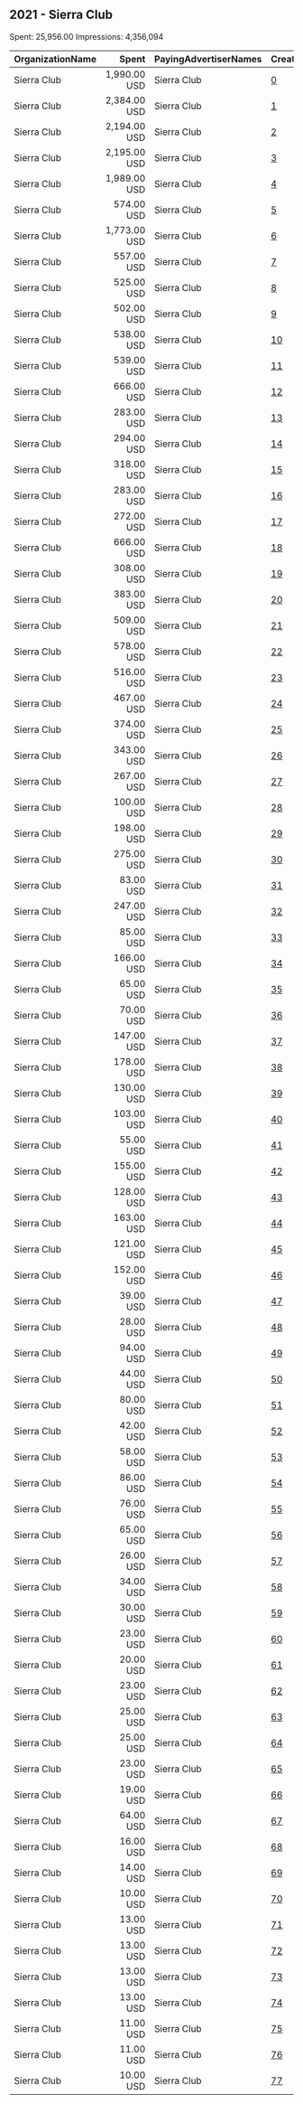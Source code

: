 ## 2021 - Sierra Club 
Spent: 25,956.00
Impressions: 4,356,094

|OrganizationName|Spent|PayingAdvertiserNames|CreativeUrls|Impressions|Genders|AgeBrackets|CountryCodes|BillingAddresses|CandidateBallotInformation|
|:---|---:|:---|:---|---:|:---|:---|:---|:---|:---|
|Sierra Club|1,990.00 USD|Sierra Club|[0](https://www.snap.com/political-ads/asset/f439c107184ea7b32ba8bd0fc633dbb511fa72b68e75ffeeb20b9686566f1665?mediaType=mp4)|352,927|||united states|"2101 Webster St Suite 1300,Oakland,94612,US"||
|Sierra Club|2,384.00 USD|Sierra Club|[1](https://www.snap.com/political-ads/asset/f439c107184ea7b32ba8bd0fc633dbb511fa72b68e75ffeeb20b9686566f1665?mediaType=mp4)|296,614|||united states|"2101 Webster St Suite 1300,Oakland,94612,US"||
|Sierra Club|2,194.00 USD|Sierra Club|[2](https://www.snap.com/political-ads/asset/f439c107184ea7b32ba8bd0fc633dbb511fa72b68e75ffeeb20b9686566f1665?mediaType=mp4)|291,820|||united states|"2101 Webster St Suite 1300,Oakland,94612,US"||
|Sierra Club|2,195.00 USD|Sierra Club|[3](https://www.snap.com/political-ads/asset/f439c107184ea7b32ba8bd0fc633dbb511fa72b68e75ffeeb20b9686566f1665?mediaType=mp4)|261,314|||united states|"2101 Webster St Suite 1300,Oakland,94612,US"||
|Sierra Club|1,989.00 USD|Sierra Club|[4](https://www.snap.com/political-ads/asset/f439c107184ea7b32ba8bd0fc633dbb511fa72b68e75ffeeb20b9686566f1665?mediaType=mp4)|218,165|||united states|"2101 Webster St Suite 1300,Oakland,94612,US"||
|Sierra Club|574.00 USD|Sierra Club|[5](https://www.snap.com/political-ads/asset/f439c107184ea7b32ba8bd0fc633dbb511fa72b68e75ffeeb20b9686566f1665?mediaType=mp4)|212,345|||united states|"2101 Webster St Suite 1300,Oakland,94612,US"||
|Sierra Club|1,773.00 USD|Sierra Club|[6](https://www.snap.com/political-ads/asset/f439c107184ea7b32ba8bd0fc633dbb511fa72b68e75ffeeb20b9686566f1665?mediaType=mp4)|208,532|||united states|"2101 Webster St Suite 1300,Oakland,94612,US"||
|Sierra Club|557.00 USD|Sierra Club|[7](https://www.snap.com/political-ads/asset/f439c107184ea7b32ba8bd0fc633dbb511fa72b68e75ffeeb20b9686566f1665?mediaType=mp4)|167,061|||united states|"2101 Webster St Suite 1300,Oakland,94612,US"||
|Sierra Club|525.00 USD|Sierra Club|[8](https://www.snap.com/political-ads/asset/f439c107184ea7b32ba8bd0fc633dbb511fa72b68e75ffeeb20b9686566f1665?mediaType=mp4)|165,211|||united states|"2101 Webster St Suite 1300,Oakland,94612,US"||
|Sierra Club|502.00 USD|Sierra Club|[9](https://www.snap.com/political-ads/asset/f439c107184ea7b32ba8bd0fc633dbb511fa72b68e75ffeeb20b9686566f1665?mediaType=mp4)|152,922|||united states|"2101 Webster St Suite 1300,Oakland,94612,US"||
|Sierra Club|538.00 USD|Sierra Club|[10](https://www.snap.com/political-ads/asset/f439c107184ea7b32ba8bd0fc633dbb511fa72b68e75ffeeb20b9686566f1665?mediaType=mp4)|141,189|||united states|"2101 Webster St Suite 1300,Oakland,94612,US"||
|Sierra Club|539.00 USD|Sierra Club|[11](https://www.snap.com/political-ads/asset/f439c107184ea7b32ba8bd0fc633dbb511fa72b68e75ffeeb20b9686566f1665?mediaType=mp4)|141,083|||united states|"2101 Webster St Suite 1300,Oakland,94612,US"||
|Sierra Club|666.00 USD|Sierra Club|[12](https://www.snap.com/political-ads/asset/17b64a24b0f5eb9cfd5b7fd4f9123631e9c71478526025f374b4fdd60e2bc8b1?mediaType=mp4)|105,999|||united states|"2101 Webster St Suite 1300,Oakland,94612,US"||
|Sierra Club|283.00 USD|Sierra Club|[13](https://www.snap.com/political-ads/asset/17b64a24b0f5eb9cfd5b7fd4f9123631e9c71478526025f374b4fdd60e2bc8b1?mediaType=mp4)|94,492|||united states|"2101 Webster St Suite 1300,Oakland,94612,US"||
|Sierra Club|294.00 USD|Sierra Club|[14](https://www.snap.com/political-ads/asset/17b64a24b0f5eb9cfd5b7fd4f9123631e9c71478526025f374b4fdd60e2bc8b1?mediaType=mp4)|86,794|||united states|"2101 Webster St Suite 1300,Oakland,94612,US"||
|Sierra Club|318.00 USD|Sierra Club|[15](https://www.snap.com/political-ads/asset/17b64a24b0f5eb9cfd5b7fd4f9123631e9c71478526025f374b4fdd60e2bc8b1?mediaType=mp4)|80,649|||united states|"2101 Webster St Suite 1300,Oakland,94612,US"||
|Sierra Club|283.00 USD|Sierra Club|[16](https://www.snap.com/political-ads/asset/17b64a24b0f5eb9cfd5b7fd4f9123631e9c71478526025f374b4fdd60e2bc8b1?mediaType=mp4)|79,844|||united states|"2101 Webster St Suite 1300,Oakland,94612,US"||
|Sierra Club|272.00 USD|Sierra Club|[17](https://www.snap.com/political-ads/asset/17b64a24b0f5eb9cfd5b7fd4f9123631e9c71478526025f374b4fdd60e2bc8b1?mediaType=mp4)|77,860|||united states|"2101 Webster St Suite 1300,Oakland,94612,US"||
|Sierra Club|666.00 USD|Sierra Club|[18](https://www.snap.com/political-ads/asset/17b64a24b0f5eb9cfd5b7fd4f9123631e9c71478526025f374b4fdd60e2bc8b1?mediaType=mp4)|74,726|||united states|"2101 Webster St Suite 1300,Oakland,94612,US"||
|Sierra Club|308.00 USD|Sierra Club|[19](https://www.snap.com/political-ads/asset/17b64a24b0f5eb9cfd5b7fd4f9123631e9c71478526025f374b4fdd60e2bc8b1?mediaType=mp4)|73,181|||united states|"2101 Webster St Suite 1300,Oakland,94612,US"||
|Sierra Club|383.00 USD|Sierra Club|[20](https://www.snap.com/political-ads/asset/b665a4dae1234fabd7414805f26bae689258761da10773fa89050a07bab7cd68?mediaType=mp4)|69,100|||united states|"2101 Webster St Suite 1300,Oakland,94612,US"||
|Sierra Club|509.00 USD|Sierra Club|[21](https://www.snap.com/political-ads/asset/17b64a24b0f5eb9cfd5b7fd4f9123631e9c71478526025f374b4fdd60e2bc8b1?mediaType=mp4)|64,072|||united states|"2101 Webster St Suite 1300,Oakland,94612,US"||
|Sierra Club|578.00 USD|Sierra Club|[22](https://www.snap.com/political-ads/asset/17b64a24b0f5eb9cfd5b7fd4f9123631e9c71478526025f374b4fdd60e2bc8b1?mediaType=mp4)|63,873|||united states|"2101 Webster St Suite 1300,Oakland,94612,US"||
|Sierra Club|516.00 USD|Sierra Club|[23](https://www.snap.com/political-ads/asset/17b64a24b0f5eb9cfd5b7fd4f9123631e9c71478526025f374b4fdd60e2bc8b1?mediaType=mp4)|63,638|||united states|"2101 Webster St Suite 1300,Oakland,94612,US"||
|Sierra Club|467.00 USD|Sierra Club|[24](https://www.snap.com/political-ads/asset/17b64a24b0f5eb9cfd5b7fd4f9123631e9c71478526025f374b4fdd60e2bc8b1?mediaType=mp4)|61,130|||united states|"2101 Webster St Suite 1300,Oakland,94612,US"||
|Sierra Club|374.00 USD|Sierra Club|[25](https://www.snap.com/political-ads/asset/b665a4dae1234fabd7414805f26bae689258761da10773fa89050a07bab7cd68?mediaType=mp4)|48,233|||united states|"2101 Webster St Suite 1300,Oakland,94612,US"||
|Sierra Club|343.00 USD|Sierra Club|[26](https://www.snap.com/political-ads/asset/b665a4dae1234fabd7414805f26bae689258761da10773fa89050a07bab7cd68?mediaType=mp4)|43,663|||united states|"2101 Webster St Suite 1300,Oakland,94612,US"||
|Sierra Club|267.00 USD|Sierra Club|[27](https://www.snap.com/political-ads/asset/b665a4dae1234fabd7414805f26bae689258761da10773fa89050a07bab7cd68?mediaType=mp4)|42,691|||united states|"2101 Webster St Suite 1300,Oakland,94612,US"||
|Sierra Club|100.00 USD|Sierra Club|[28](https://www.snap.com/political-ads/asset/b665a4dae1234fabd7414805f26bae689258761da10773fa89050a07bab7cd68?mediaType=mp4)|33,247|||united states|"2101 Webster St Suite 1300,Oakland,94612,US"||
|Sierra Club|198.00 USD|Sierra Club|[29](https://www.snap.com/political-ads/asset/b665a4dae1234fabd7414805f26bae689258761da10773fa89050a07bab7cd68?mediaType=mp4)|32,468|||united states|"2101 Webster St Suite 1300,Oakland,94612,US"||
|Sierra Club|275.00 USD|Sierra Club|[30](https://www.snap.com/political-ads/asset/3ae7faabb25f24fa3e4a093d7801dd70e5c0ca70b8972a3f68b9eb2be381a990?mediaType=mp4)|29,795|||united states|"2101 Webster St Suite 1300,Oakland,94612,US"||
|Sierra Club|83.00 USD|Sierra Club|[31](https://www.snap.com/political-ads/asset/b665a4dae1234fabd7414805f26bae689258761da10773fa89050a07bab7cd68?mediaType=mp4)|26,204|||united states|"2101 Webster St Suite 1300,Oakland,94612,US"||
|Sierra Club|247.00 USD|Sierra Club|[32](https://www.snap.com/political-ads/asset/2b7147d49d237cdbae1e808d4c3df0dfae8e07268076dedaafb042e3d12f869e?mediaType=mp4)|25,888|||united states|"2101 Webster St Suite 1300,Oakland,94612,US"||
|Sierra Club|85.00 USD|Sierra Club|[33](https://www.snap.com/political-ads/asset/b665a4dae1234fabd7414805f26bae689258761da10773fa89050a07bab7cd68?mediaType=mp4)|24,898|||united states|"2101 Webster St Suite 1300,Oakland,94612,US"||
|Sierra Club|166.00 USD|Sierra Club|[34](https://www.snap.com/political-ads/asset/b665a4dae1234fabd7414805f26bae689258761da10773fa89050a07bab7cd68?mediaType=mp4)|24,340|||united states|"2101 Webster St Suite 1300,Oakland,94612,US"||
|Sierra Club|65.00 USD|Sierra Club|[35](https://www.snap.com/political-ads/asset/2b7147d49d237cdbae1e808d4c3df0dfae8e07268076dedaafb042e3d12f869e?mediaType=mp4)|24,202|||united states|"2101 Webster St Suite 1300,Oakland,94612,US"||
|Sierra Club|70.00 USD|Sierra Club|[36](https://www.snap.com/political-ads/asset/b665a4dae1234fabd7414805f26bae689258761da10773fa89050a07bab7cd68?mediaType=mp4)|20,623|||united states|"2101 Webster St Suite 1300,Oakland,94612,US"||
|Sierra Club|147.00 USD|Sierra Club|[37](https://www.snap.com/political-ads/asset/7a8cefe43189e0c4e02ec7d248d0eec110fbd40aca390c34dd36792c091442bb?mediaType=mp4)|19,537|||united states|"2101 Webster St Suite 1300,Oakland,94612,US"||
|Sierra Club|178.00 USD|Sierra Club|[38](https://www.snap.com/political-ads/asset/2b7147d49d237cdbae1e808d4c3df0dfae8e07268076dedaafb042e3d12f869e?mediaType=mp4)|19,487|||united states|"2101 Webster St Suite 1300,Oakland,94612,US"||
|Sierra Club|130.00 USD|Sierra Club|[39](https://www.snap.com/political-ads/asset/bebbd166c67018330b3f7eb9bb0c8367695ad1df2e9ab33fe168d9c537033a16?mediaType=mp4)|19,368|||united states|"2101 Webster St Suite 1300,Oakland,94612,US"||
|Sierra Club|103.00 USD|Sierra Club|[40](https://www.snap.com/political-ads/asset/50cc64fe177743226df4a2d03f8dd9058b7ba75d4dc68c34b586d3eb135a685d?mediaType=mp4)|18,744|||united states|"2101 Webster St Suite 1300,Oakland,94612,US"||
|Sierra Club|55.00 USD|Sierra Club|[41](https://www.snap.com/political-ads/asset/b665a4dae1234fabd7414805f26bae689258761da10773fa89050a07bab7cd68?mediaType=mp4)|18,661|||united states|"2101 Webster St Suite 1300,Oakland,94612,US"||
|Sierra Club|155.00 USD|Sierra Club|[42](https://www.snap.com/political-ads/asset/2b7147d49d237cdbae1e808d4c3df0dfae8e07268076dedaafb042e3d12f869e?mediaType=mp4)|17,835|||united states|"2101 Webster St Suite 1300,Oakland,94612,US"||
|Sierra Club|128.00 USD|Sierra Club|[43](https://www.snap.com/political-ads/asset/6b503b9f8526bcac54ebcb4e4854ffd93a1fd15dd3f3c8a760b6233726053e0a?mediaType=mp4)|17,302|||united states|"2101 Webster St Suite 1300,Oakland,94612,US"||
|Sierra Club|163.00 USD|Sierra Club|[44](https://www.snap.com/political-ads/asset/2eb7cf1369a12dd72774d32ef90d7c4a13783028cc9895ecc21581ae55dc9a76?mediaType=mp4)|16,350|||united states|"2101 Webster St Suite 1300,Oakland,94612,US"||
|Sierra Club|121.00 USD|Sierra Club|[45](https://www.snap.com/political-ads/asset/32e758f6150c25c965e0a0ffc9d44e5a188930b0dc4c01be177f378885b9eecf?mediaType=mp4)|14,394|||united states|"2101 Webster St Suite 1300,Oakland,94612,US"||
|Sierra Club|152.00 USD|Sierra Club|[46](https://www.snap.com/political-ads/asset/2b7147d49d237cdbae1e808d4c3df0dfae8e07268076dedaafb042e3d12f869e?mediaType=mp4)|14,262|||united states|"2101 Webster St Suite 1300,Oakland,94612,US"||
|Sierra Club|39.00 USD|Sierra Club|[47](https://www.snap.com/political-ads/asset/2b7147d49d237cdbae1e808d4c3df0dfae8e07268076dedaafb042e3d12f869e?mediaType=mp4)|13,008|||united states|"2101 Webster St Suite 1300,Oakland,94612,US"||
|Sierra Club|28.00 USD|Sierra Club|[48](https://www.snap.com/political-ads/asset/b665a4dae1234fabd7414805f26bae689258761da10773fa89050a07bab7cd68?mediaType=mp4)|10,659|||united states|"2101 Webster St Suite 1300,Oakland,94612,US"||
|Sierra Club|94.00 USD|Sierra Club|[49](https://www.snap.com/political-ads/asset/bf227d4ea8fc08143088f3ccf6a84048e229cb2fca45abf7e0ae77cdf7ff8915?mediaType=mp4)|10,575|||united states|"2101 Webster St Suite 1300,Oakland,94612,US"||
|Sierra Club|44.00 USD|Sierra Club|[50](https://www.snap.com/political-ads/asset/3975b7051e2dda52c553191c8a5a68c44ef4539b22121bf5718470accb69b1f3?mediaType=mp4)|10,551|||united states|"2101 Webster St Suite 1300,Oakland,94612,US"||
|Sierra Club|80.00 USD|Sierra Club|[51](https://www.snap.com/political-ads/asset/3975b7051e2dda52c553191c8a5a68c44ef4539b22121bf5718470accb69b1f3?mediaType=mp4)|9,633|||united states|"2101 Webster St Suite 1300,Oakland,94612,US"||
|Sierra Club|42.00 USD|Sierra Club|[52](https://www.snap.com/political-ads/asset/966a7f0e781c6f2d9f937c164832367d28dfc351f818bdfd164af3ab83a55c5d?mediaType=mp4)|9,548|||united states|"2101 Webster St Suite 1300,Oakland,94612,US"||
|Sierra Club|58.00 USD|Sierra Club|[53](https://www.snap.com/political-ads/asset/2b7147d49d237cdbae1e808d4c3df0dfae8e07268076dedaafb042e3d12f869e?mediaType=mp4)|9,122|||united states|"2101 Webster St Suite 1300,Oakland,94612,US"||
|Sierra Club|86.00 USD|Sierra Club|[54](https://www.snap.com/political-ads/asset/2b7147d49d237cdbae1e808d4c3df0dfae8e07268076dedaafb042e3d12f869e?mediaType=mp4)|8,868|||united states|"2101 Webster St Suite 1300,Oakland,94612,US"||
|Sierra Club|76.00 USD|Sierra Club|[55](https://www.snap.com/political-ads/asset/8aaa80cd5b6b6f11b2aead176ae6092457bc2bb80f516a051a2dff0db602f74e?mediaType=mp4)|8,757|||united states|"2101 Webster St Suite 1300,Oakland,94612,US"||
|Sierra Club|65.00 USD|Sierra Club|[56](https://www.snap.com/political-ads/asset/4271f2dffda84b3436de07771586502c5c59a631102e1fa5b7f8b910520fc544?mediaType=mp4)|8,176|||united states|"2101 Webster St Suite 1300,Oakland,94612,US"||
|Sierra Club|26.00 USD|Sierra Club|[57](https://www.snap.com/political-ads/asset/2b7147d49d237cdbae1e808d4c3df0dfae8e07268076dedaafb042e3d12f869e?mediaType=mp4)|7,903|||united states|"2101 Webster St Suite 1300,Oakland,94612,US"||
|Sierra Club|34.00 USD|Sierra Club|[58](https://www.snap.com/political-ads/asset/6b503b9f8526bcac54ebcb4e4854ffd93a1fd15dd3f3c8a760b6233726053e0a?mediaType=mp4)|7,141|||united states|"2101 Webster St Suite 1300,Oakland,94612,US"||
|Sierra Club|30.00 USD|Sierra Club|[59](https://www.snap.com/political-ads/asset/32e758f6150c25c965e0a0ffc9d44e5a188930b0dc4c01be177f378885b9eecf?mediaType=mp4)|6,394|||united states|"2101 Webster St Suite 1300,Oakland,94612,US"||
|Sierra Club|23.00 USD|Sierra Club|[60](https://www.snap.com/political-ads/asset/2b7147d49d237cdbae1e808d4c3df0dfae8e07268076dedaafb042e3d12f869e?mediaType=mp4)|6,364|||united states|"2101 Webster St Suite 1300,Oakland,94612,US"||
|Sierra Club|20.00 USD|Sierra Club|[61](https://www.snap.com/political-ads/asset/4271f2dffda84b3436de07771586502c5c59a631102e1fa5b7f8b910520fc544?mediaType=mp4)|6,227|||united states|"2101 Webster St Suite 1300,Oakland,94612,US"||
|Sierra Club|23.00 USD|Sierra Club|[62](https://www.snap.com/political-ads/asset/2eb7cf1369a12dd72774d32ef90d7c4a13783028cc9895ecc21581ae55dc9a76?mediaType=mp4)|6,057|||united states|"2101 Webster St Suite 1300,Oakland,94612,US"||
|Sierra Club|25.00 USD|Sierra Club|[63](https://www.snap.com/political-ads/asset/7a8cefe43189e0c4e02ec7d248d0eec110fbd40aca390c34dd36792c091442bb?mediaType=mp4)|5,913|||united states|"2101 Webster St Suite 1300,Oakland,94612,US"||
|Sierra Club|25.00 USD|Sierra Club|[64](https://www.snap.com/political-ads/asset/2b7147d49d237cdbae1e808d4c3df0dfae8e07268076dedaafb042e3d12f869e?mediaType=mp4)|5,912|||united states|"2101 Webster St Suite 1300,Oakland,94612,US"||
|Sierra Club|23.00 USD|Sierra Club|[65](https://www.snap.com/political-ads/asset/e601ff831a168bf1de4defb1460bd9168a48e24f9427f3043719e5a1b37f0ee4?mediaType=mp4)|5,714|||united states|"2101 Webster St Suite 1300,Oakland,94612,US"||
|Sierra Club|19.00 USD|Sierra Club|[66](https://www.snap.com/political-ads/asset/bebbd166c67018330b3f7eb9bb0c8367695ad1df2e9ab33fe168d9c537033a16?mediaType=mp4)|5,624|||united states|"2101 Webster St Suite 1300,Oakland,94612,US"||
|Sierra Club|64.00 USD|Sierra Club|[67](https://www.snap.com/political-ads/asset/e601ff831a168bf1de4defb1460bd9168a48e24f9427f3043719e5a1b37f0ee4?mediaType=mp4)|5,308|||united states|"2101 Webster St Suite 1300,Oakland,94612,US"||
|Sierra Club|16.00 USD|Sierra Club|[68](https://www.snap.com/political-ads/asset/84fe5ffa94c23e88132adbb4ca3ad97d1f5cabf854d9b5ddc07ecc14613d2a13?mediaType=mp4)|4,893|||united states|"2101 Webster St Suite 1300,Oakland,94612,US"||
|Sierra Club|14.00 USD|Sierra Club|[69](https://www.snap.com/political-ads/asset/bf227d4ea8fc08143088f3ccf6a84048e229cb2fca45abf7e0ae77cdf7ff8915?mediaType=mp4)|4,093|||united states|"2101 Webster St Suite 1300,Oakland,94612,US"||
|Sierra Club|10.00 USD|Sierra Club|[70](https://www.snap.com/political-ads/asset/50cc64fe177743226df4a2d03f8dd9058b7ba75d4dc68c34b586d3eb135a685d?mediaType=mp4)|3,417|||united states|"2101 Webster St Suite 1300,Oakland,94612,US"||
|Sierra Club|13.00 USD|Sierra Club|[71](https://www.snap.com/political-ads/asset/3a1f0e5ccc6ac2c3698100674bfdd613050d0e9586bd2e4f9bb6b45dc1e115dd?mediaType=mp4)|3,305|||united states|"2101 Webster St Suite 1300,Oakland,94612,US"||
|Sierra Club|13.00 USD|Sierra Club|[72](https://www.snap.com/political-ads/asset/18abdae8ac6f00fc348c5d55729c4e6bbff86960b841c723dfdbd71155e19bd0?mediaType=mp4)|2,991|||united states|"2101 Webster St Suite 1300,Oakland,94612,US"||
|Sierra Club|13.00 USD|Sierra Club|[73](https://www.snap.com/political-ads/asset/d79de0832ca07cd9a032f9ee79492ab02180c325d4821f7e3656f0a4660e93f7?mediaType=mp4)|2,923|||united states|"2101 Webster St Suite 1300,Oakland,94612,US"||
|Sierra Club|13.00 USD|Sierra Club|[74](https://www.snap.com/political-ads/asset/2b7147d49d237cdbae1e808d4c3df0dfae8e07268076dedaafb042e3d12f869e?mediaType=mp4)|2,776|||united states|"2101 Webster St Suite 1300,Oakland,94612,US"||
|Sierra Club|11.00 USD|Sierra Club|[75](https://www.snap.com/political-ads/asset/8aaa80cd5b6b6f11b2aead176ae6092457bc2bb80f516a051a2dff0db602f74e?mediaType=mp4)|2,733|||united states|"2101 Webster St Suite 1300,Oakland,94612,US"||
|Sierra Club|11.00 USD|Sierra Club|[76](https://www.snap.com/political-ads/asset/3ae7faabb25f24fa3e4a093d7801dd70e5c0ca70b8972a3f68b9eb2be381a990?mediaType=mp4)|2,474|||united states|"2101 Webster St Suite 1300,Oakland,94612,US"||
|Sierra Club|10.00 USD|Sierra Club|[77](https://www.snap.com/political-ads/asset/963c95b3400e9e8d76a0c185a99c06130631fb4fca762823170240d8985bc45f?mediaType=mp4)|2,302|||united states|"2101 Webster St Suite 1300,Oakland,94612,US"||
